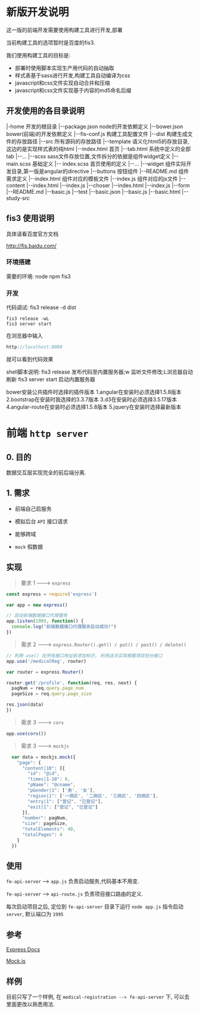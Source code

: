 # 新版开发说明

这一版的前端开发需要使用构建工具进行开发,部署

当前构建工具的选项暂时是百度的fis3.

我们使用构建工具的目标是:
* 部署时使用脚本实现生产用代码的自动抽取
* 样式表基于sass进行开发,构建工具自动编译为css
* javascript和css文件实现自动合并和压缩
* javascript和css文件实现基于内容的md5命名后缀


## 开发使用的各目录说明

|-home  开发的根目录
    |--package.json node的开发依赖定义
    |--bower.json   bower(前端)的开发依赖定义
    |--fis-conf.js  构建工具配置文件
    |--dist         构建生成文件的存放路径
    |--src          所有源码的存放路径
        |--template             语义化html5的存放目录,这边的是实现样式表的纯html
            |--index.html       首页
            |--tab.html         系统中定义的全部tab
            |--...
        |--scss                 sass文件存放位置,文件拆分的依据是组件widget定义
            |-- main.scss       基础定义
            |-- index.scss      首页使用的定义
            |--...
        |--widget               组件实际开发目录,第一版是angular的directive
            |--buttons          按钮组件
                |--README.md    组件需求定义
                |--index.html   组件对应的模板文件
                |--index.js     组件对应的js文件
            |--content
                |--index.html
                |--index.js
            |--choser
                |--index.html
                |--index.js
            |--form
                |--README.md
                |--basic.js
                |--test
                    |--basic.json
                    |--basic.js
                    |--basic.html
    |--study-src

## fis3 使用说明

具体请看百度官方文档

http://fis.baidu.com/

### 环境搭建

需要的环境:
node
npm
fis3


### 开发

代码调试:
fis3 release -d dist
```shell
fis3 release -wL
fis3 server start
```
在浏览器中输入
```js
http://localhost:8080
```
就可以看到代码效果

shell脚本说明:
fis3 release 发布代码至内置服务器;w 监听文件修改;L浏览器自动刷新
fis3 server start 启动内置服务器


bower安装公共插件时选择的插件版本
1.angular在安装时必须选择1.5.8版本
2.bootstrap在安装时我选择的3.3.7版本
3.d3在安装时必须选择3.5.17版本
4.angular-route在安装时必须选择1.5.8版本
5.jquery在安装时选择最新版本


# 前端 `http server`

## 0. 目的

数据交互层实现完全的前后端分离.

## 1. 需求

- 前端自己启服务

- 模拟后台 `API` 接口请求

- 能够跨域

- `mock` 假数据

## 实现

> 要求 1 ---> `express`

```js
const express = require('express')

var app = new express()

// 启动前端数据接口代理服务
app.listen(1995, function() {
  console.log("前端数据接口代理服务启动成功!")
})
```

> 需求 2 ---> `express.Router().get() / put() / post() / delete()`

```js
// 利用 use() 在所有接口地址前添加标示, 利用这点实现根据项目划分接口
app.use('/medicalReg', router)

var router = express.Router()

router.get('/profile', function(req, res, next) {
  pagNum = req.query.page_num
  pageSize = req.query.page_size

res.json(data)
})

```

> 需求 3 ---> `cors`

```js
app.use(cors())
```

> 需求 3 ---> `mockjs`

```js
  var data = mockjs.mock({
    "page": {
      "content|10": [{
        "id": "@id",
        "times|1-10": 6,
        "pName": "@cname",
        "pGender|1": ['男', '女'], 
        "region|1": ['一病区', '二病区', '三病区', '四病区'],
        "entry|1": ["登记", "已登记"],
        "exit|1": ["登记", "已登记"]
      }],
      "number": pagNum,
      "size": pageSize,
      "totalElements": 40,
      "totalPages": 4
    }
  })
```

## 使用

`fe-api-server` --> `app.js` 负责启动服务,代码基本不用变.

`fe-api-server` --> `api-route.js` 负责项目接口路由的定义.

每次启动项目之后, 定位到 `fe-api-server` 目录下运行 `node app.js` 指令启动 `server`, 默认端口为 `1995`

## 参考

[Express Docs](https://expressjs.com/en/4x/api.html)

[Mock.js](https://github.com/nuysoft/Mock/wiki)

## 样例

目前只写了一个样例, 在 `medical-registration --> fe-api-server` 下, 可以去里面更改以熟悉用法.



